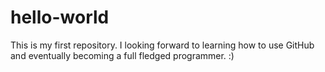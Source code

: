 # hello-world
This is my first repository. I looking forward to learning how to use GitHub and eventually becoming a full fledged programmer. :)
